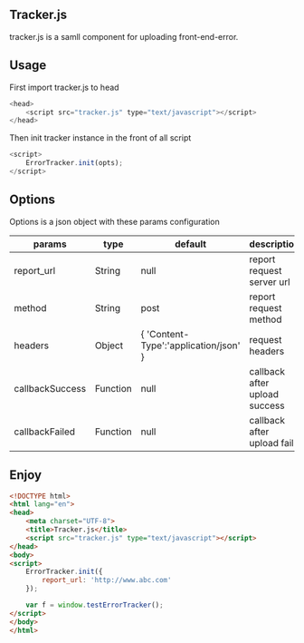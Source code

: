 ## Tracker.js

tracker.js is a samll component for uploading front-end-error.
## Usage
First import tracker.js to head

```javascript
<head>
	<script src="tracker.js" type="text/javascript"></script>
</head>
```

Then init tracker instance in the front of all script

```javascript
<script>
	ErrorTracker.init(opts);
</script>
```

## Options
Options is a json object with these	params	configuration

params | type	|	default	|	description
---- | ---	|	--- |	---
report_url |	String	| null |	report request server url
method |  String	|	post |	report request method
headers	|	Object	|	{	'Content-Type':'application/json'	}	|	request headers
callbackSuccess	|	Function	|	null	|	callback	after	upload	success
callbackFailed	|	Function	|	null	|	callback	after	upload	fail

## Enjoy
```html
<!DOCTYPE html>
<html lang="en">
<head>
    <meta charset="UTF-8">
    <title>Tracker.js</title>
    <script src="tracker.js" type="text/javascript"></script>
</head>
<body>
<script>
    ErrorTracker.init({
        report_url: 'http://www.abc.com'
    });

    var f = window.testErrorTracker();
</script>
</body>
</html>
```
